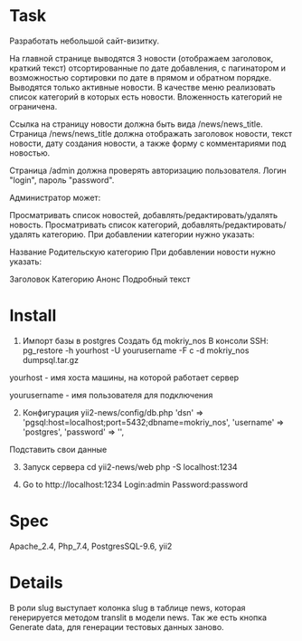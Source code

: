 # Task 
Разработать небольшой сайт-визитку.

На главной странице выводятся 3 новости (отображаем заголовок, краткий текст) отсортированные по дате добавления, с пагинатором и возможностью сортировки по дате в прямом и обратном порядке. Выводятся только активные новости. В качестве меню реализовать список категорий в которых есть новости. Вложенность категорий не ограничена.

Ссылка на страницу новости должна быть вида /news/news_title. Страница /news/news_title должна отображать заголовок новости, текст новости, дату создания новости, а также форму с комментариями под новостью.

Страница /admin должна проверять авторизацию пользователя. Логин "login", пароль "password".

Администратор может:

Просматривать список новостей, добавлять/редактировать/удалять новость.
Просматривать список категорий, добавлять/редактировать/удалять категорию.
При добавлении категории нужно указать:

Название
Родительскую категорию
При добавлении новости нужно указать:

Заголовок
Категорию
Анонс
Подробный текст
# Install
1. Импорт базы в postgres
Создать бд mokriy_nos
В консоли SSH:
pg_restore -h yourhost -U yourusername -F c -d mokriy_nos dumpsql.tar.gz

yourhost - имя хоста машины, на которой работает сервер

yourusername - имя пользователя для подключения

2. Конфигурация yii2-news/config/db.php
'dsn' => 'pgsql:host=localhost;port=5432;dbname=mokriy_nos',
'username' => 'postgres',
'password' => '',

Подставить свои данные

3. Запуск сервера 
cd yii2-news/web
php -S localhost:1234

4. Go to http://localhost:1234
Login:admin
Password:password
# Spec
Apache_2.4, Php_7.4, PostgresSQL-9.6, yii2
# Details
В роли slug выступает колонка slug в таблице news, которая генерируется методом translit 
в модели news.
Так же есть кнопка Generate data, для генерации тестовых данных заново.
